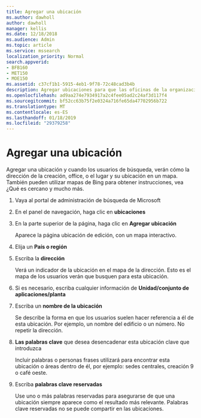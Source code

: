 ```yaml
---
title: Agregar una ubicación
ms.author: dawholl
author: dawholl
manager: kellis
ms.date: 12/18/2018
ms.audience: Admin
ms.topic: article
ms.service: mssearch
localization_priority: Normal
search.appverid:
- BFB160
- MET150
- MOE150
ms.assetid: c37cf1b1-5915-4eb1-9f78-72c48cad3b4b
description: Agregar ubicaciones para que las oficinas de la organización, los edificios y otras áreas de trabajo aparezcan en su Microsoft Search funcionan los resultados
ms.openlocfilehash: ad9aa274e7934917a2c4fee05ad2c24af3d117f4
ms.sourcegitcommit: bf52cc63b75f2e0324a716fe65da47702956b722
ms.translationtype: MT
ms.contentlocale: es-ES
ms.lasthandoff: 01/18/2019
ms.locfileid: "29379258"
---
```

# <a name="add-a-location"></a>Agregar una ubicación

Agregar una ubicación y cuando los usuarios de búsqueda, verán cómo la dirección de la creación, office, o el lugar y su ubicación en un mapa. También pueden utilizar mapas de Bing para obtener instrucciones, vea ¿Qué es cercano y mucho más.
  
1. Vaya al portal de administración de búsqueda de Microsoft
    
2. En el panel de navegación, haga clic en **ubicaciones**
    
3. En la parte superior de la página, haga clic en **Agregar ubicación**
    
    Aparece la página ubicación de edición, con un mapa interactivo.
    
4. Elija un **País o región**
    
5. Escriba la **dirección**
    
    Verá un indicador de la ubicación en el mapa de la dirección. Esto es el mapa de los usuarios verán que busquen para esta ubicación.
    
6. Si es necesario, escriba cualquier información de **Unidad/conjunto de aplicaciones/planta** 
    
7. Escriba un **nombre de la ubicación**
    
    Se describe la forma en que los usuarios suelen hacer referencia a él de esta ubicación. Por ejemplo, un nombre del edificio o un número. No repetir la dirección.
    
8. **Las palabras clave** que desea desencadenar esta ubicación clave que introduzca 
    
    Incluir palabras o personas frases utilizará para encontrar esta ubicación o áreas dentro de él, por ejemplo: sedes centrales, creación 9 o café oeste.
    
9. Escriba **palabras clave reservadas**
    
    Use uno o más palabras reservadas para asegurarse de que una ubicación siempre aparece como el resultado más relevante. Palabras clave reservadas no se puede compartir en las ubicaciones.

  

